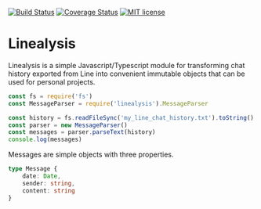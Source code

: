 [![Build Status](https://travis-ci.org/moppymopperson/linealysis.svg?branch=master)](https://travis-ci.org/moppymopperson/linealysis)
[![Coverage Status](https://coveralls.io/repos/github/moppymopperson/linealysis/badge.svg?branch=master)](https://coveralls.io/github/moppymopperson/linealysis?branch=master)
[![MIT license](http://img.shields.io/badge/license-MIT-brightgreen.svg)](http://opensource.org/licenses/MIT)

# Linealysis

Linealysis is a simple Javascript/Typescript module for transforming chat
history exported from Line into convenient immutable objects that can be used
for personal projects.

```js
const fs = require('fs')
const MessageParser = require('linealysis').MessageParser

const history = fs.readFileSync('my_line_chat_history.txt').toString()
const parser = new MessageParser()
const messages = parser.parseText(history)
console.log(messages)
```

Messages are simple objects with three properties.

```ts
type Message {
    date: Date,
    sender: string,
    content: string
}
```
